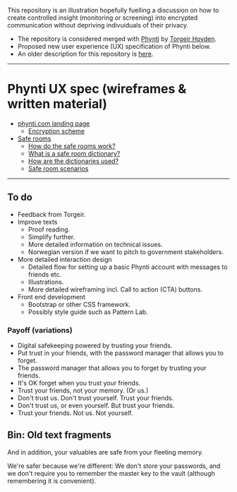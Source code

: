 This repository is an illustration hopefully fuelling a discussion on how to create controlled insight (monitoring or screening) into encrypted communication without depriving indivuiduals of their privacy.

* The repository is considered merged with [Phynti][] by [Torgeir Hovden][]. 
* Proposed new user experience (UX) specification of Phynti below. 
* An older description for this repository is [here](README-old.md).

---

# Phynti UX spec (wireframes & written material)

* [phynti.com landing page][Phynti landing page]
    * [Encryption scheme][]
* [Safe rooms][]
    * [How do the safe rooms work?][]
    * [What is a safe room dictionary?][]
    * [How are the dictionaries used?][]
    * [Safe room scenarios][]

[phynti]: https://phynti.com
[Phynti landing page]: http://bjornte.github.io/transparent-encryption/phynti-landing-page
[Safe rooms]: http://bjornte.github.io/transparent-encryption/safe-rooms
[Encryption scheme]: http://bjornte.github.io/transparent-encryption/encryption-scheme 
[How do the safe rooms work?]: http://bjornte.github.io/transparent-encryption/how-do-the-safe-rooms-work
[What is a safe room dictionary?]: http://bjornte.github.io/transparent-encryption/what-is-a-safe-room-dictionary
[How are the dictionaries used?]: http://bjornte.github.io/transparent-encryption/how-are-the-dictionaries-used
[Safe room scenarios]: http://bjornte.github.io/transparent-encryption/safe-room-scenarios
[Torgeir Hovden]: https://github.com/thovden

---

## To do

* Feedback from Torgeir.
* Improve texts
    * Proof reading.
    * Simplify further.  
    * More detailed information on technical issues.
    * Norwegian version if we want to pitch to government stakeholders.
* More detailed interaction design
    * Detailed flow for setting up a basic Phynti account with messages to friends etc.
    * Illustrations.
    * More detailed wireframing incl. Call to action (CTA) buttons.
* Front end development
    * Bootstrap or other CSS framework. 
    * Possibly style guide such as Pattern Lab.

### Payoff (variations)
* Digital safekeeping powered by trusting your friends.
* Put trust in your friends, with the password manager that allows you to forget.
* The password manager that allows you to forget by trusting your friends.
* It's OK forget when you trust your friends.
* Trust your friends, not your memory. (Or us.)
* Don't trust us. Don't trust yourself. Trust your friends.
* Don't trust us, or even yourself. But trust your friends.
* Trust your friends. Not us. Not yourself.

## Bin: Old text fragments

And in addition, your valuables are safe from your fleeting memory.

We're safer because we're different: We don't store your passwords, and we don't require you to remember the master key to the vault (although remembering it is convenient).
